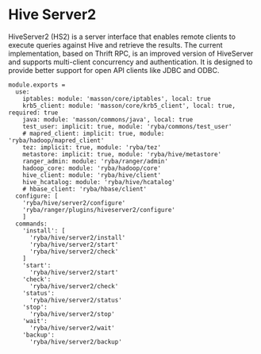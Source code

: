 
# Hive Server2

HiveServer2 (HS2) is a server interface that enables remote clients to execute
queries against Hive and retrieve the results. The current implementation, based
on Thrift RPC, is an improved version of HiveServer and supports multi-client
concurrency and authentication. It is designed to provide better support for
open API clients like JDBC and ODBC.

    module.exports =
      use:
        iptables: module: 'masson/core/iptables', local: true
        krb5_client: module: 'masson/core/krb5_client', local: true, required: true
        java: module: 'masson/commons/java', local: true
        test_user: implicit: true, module: 'ryba/commons/test_user'
        # mapred_client: implicit: true, module: 'ryba/hadoop/mapred_client'
        tez: implicit: true, module: 'ryba/tez'
        metastore: implicit: true, module: 'ryba/hive/metastore'
        ranger_admin: module: 'ryba/ranger/admin'
        hadoop_core: module: 'ryba/hadoop/core'
        hive_client: module: 'ryba/hive/client'
        hive_hcatalog: module: 'ryba/hive/hcatalog'
        # hbase_client: 'ryba/hbase/client'
      configure: [
        'ryba/hive/server2/configure'
        'ryba/ranger/plugins/hiveserver2/configure'
        ]
      commands:
        'install': [
          'ryba/hive/server2/install'
          'ryba/hive/server2/start'
          'ryba/hive/server2/check'
        ]
        'start':
          'ryba/hive/server2/start'
        'check':
          'ryba/hive/server2/check'
        'status':
          'ryba/hive/server2/status'
        'stop':
          'ryba/hive/server2/stop'
        'wait':
          'ryba/hive/server2/wait'
        'backup':
          'ryba/hive/server2/backup'
